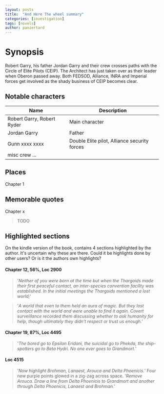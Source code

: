```yaml
---
layout: posts
title:  "And Here The wheel summary"
categories: [investigation]
tags: [novels]
author: panzertard
---
```



# Synopsis
Robert Garry, his father Jordan Garry and their crew crosses paths with the Circle of Elite Pilots (CEIP). The Architect has just taken over as their leader when Oberon passed away.
Both FEDSOD, Alliance, INRA and Imperial forces get involved as the shady business of CEIP becomes clear.

## Notable characters  

Name | Description
---- | ----
Robert Garry, Robert Ryder | Main character
Jordan Garry | Father
Gunn xxxx xxxx | Double Elite pilot, Alliance security forces
misc crew ... | 

## Places
Chapter 1  


## Memorable quotes
Chapter x  
> TODO  

## Highlighted sections
On the kindle version of the book, contains 4 sections highlighted by the author. It's uncertain why these are there. Could it be highlights done by other users? Or is it the authors own highlights?  

#### Chapter 12, 56%, Loc 2900
> '_Neither of you were born at the time but when the Thargoids made their first peaceful contact, an inter-species convention facility was established. In the initial meetings the Thargoids mentioned a lost world;_'

> '_A world that even to them held an aura of magic. But they lost contact with the world and were unable to find it again. Covert surveillance recorded them discussing whether to ask humanity for help, though ultimately they didn't respect or trust us enough._'  

#### Chapter 19, 87%, Loc 4495
> '_The bored go to Epsilon Eridani, the suicidal go to Phekda, the ship-spotters go to Beta Hydri. No one ever goes to Grandmort._'  

#### Loc 4515
> '_Now highlight Brohman, Lanaest, Arouca and Delta Phoenicis._' Four new purple points glowed in a zig-zag across space.
'_Remove Arouca. Draw a line from Delta Phoenicis to Grandmort and another through Delta Phoenicis, Lanaest and Brohman._'
